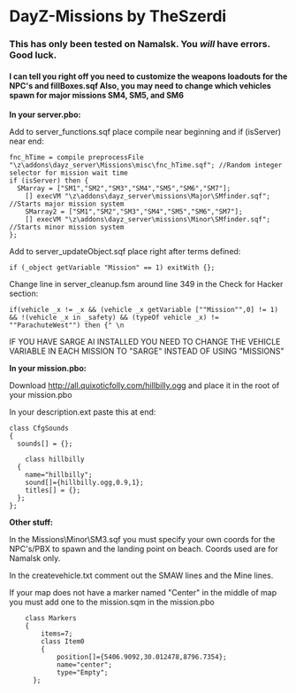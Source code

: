 DayZ-Missions by TheSzerdi
=============

<h3>This has only been tested on Namalsk. You <i>will</i> have errors. Good luck.</h3>
<h4>I can tell you right off you need to customize the weapons loadouts for the NPC's and fillBoxes.sqf   Also, you may need to change which vehicles spawn for major missions SM4, SM5, and SM6</h4>

<b>In your server.pbo:</b>

Add to server_functions.sqf place compile near beginning and if (isServer) near end:

    fnc_hTime = compile preprocessFile "\z\addons\dayz_server\Missions\misc\fnc_hTime.sqf"; //Random integer selector for mission wait time
    if (isServer) then { 
      SMarray = ["SM1","SM2","SM3","SM4","SM5","SM6","SM7"];
    	[] execVM "\z\addons\dayz_server\missions\Major\SMfinder.sqf"; //Starts major mission system
    	SMarray2 = ["SM1","SM2","SM3","SM4","SM5","SM6","SM7"];
    	[] execVM "\z\addons\dayz_server\missions\Minor\SMfinder.sqf"; //Starts minor mission system
    };

Add to server_updateObject.sqf place right after terms defined:

    if (_object getVariable "Mission" == 1) exitWith {};


Change line in server_cleanup.fsm around line 349 in the Check for Hacker section:

    if(vehicle _x != _x && (vehicle _x getVariable [""Mission"",0] != 1) && !(vehicle _x in _safety) && (typeOf vehicle _x) != ""ParachuteWest"") then {" \n

IF YOU HAVE SARGE AI INSTALLED YOU NEED TO CHANGE THE VEHICLE VARIABLE IN EACH MISSION TO "SARGE" INSTEAD OF USING "MISSIONS"


<b>In your mission.pbo:</b>

Download http://all.quixoticfolly.com/hillbilly.ogg and place it in the root of your mission.pbo

In your description.ext paste this at end:

    class CfgSounds
    {
      sounds[] = {};
      
        class hillbilly
      {
        name="hillbilly";
        sound[]={hillbilly.ogg,0.9,1};
        titles[] = {};
      };
    };

<b>Other stuff:</b>

In the Missions\Minor\SM3.sqf you must specify your own coords for the NPC's/PBX to spawn and the landing point on beach. Coords used are for Namalsk only.

In the createvehicle.txt comment out the SMAW lines and the Mine lines.

If your map does not have a marker named "Center" in the middle of map you must add one to the mission.sqm in the mission.pbo

    	class Markers
    	{
    		items=7;
    		class Item0
    		{
    			position[]={5406.9092,30.012478,8796.7354};
    			name="center";
    			type="Empty";
      	  };
